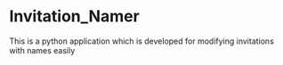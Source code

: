 # Invitation_Namer
This is a python application which is developed for modifying invitations with names easily
